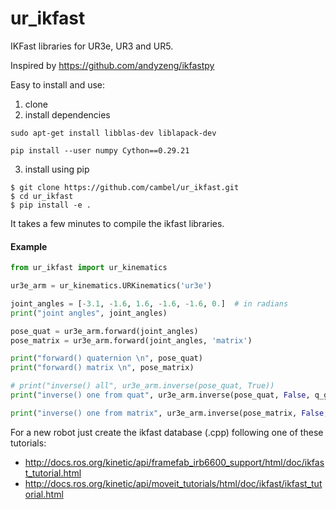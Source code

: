 # ur_ikfast

IKFast libraries for UR3e, UR3 and UR5.

Inspired by https://github.com/andyzeng/ikfastpy

Easy to install and use:
1. clone
2. install dependencies

`sudo apt-get install libblas-dev liblapack-dev`

`pip install --user numpy Cython==0.29.21`

3. install using pip </br>

`$ git clone https://github.com/cambel/ur_ikfast.git`</br>
`$ cd ur_ikfast`</br>
`$ pip install -e .`</br>

It takes a few minutes to compile the ikfast libraries.

#### Example
```python
from ur_ikfast import ur_kinematics

ur3e_arm = ur_kinematics.URKinematics('ur3e')

joint_angles = [-3.1, -1.6, 1.6, -1.6, -1.6, 0.]  # in radians
print("joint angles", joint_angles)

pose_quat = ur3e_arm.forward(joint_angles)
pose_matrix = ur3e_arm.forward(joint_angles, 'matrix')

print("forward() quaternion \n", pose_quat)
print("forward() matrix \n", pose_matrix)

# print("inverse() all", ur3e_arm.inverse(pose_quat, True))
print("inverse() one from quat", ur3e_arm.inverse(pose_quat, False, q_guess=joint_angles))

print("inverse() one from matrix", ur3e_arm.inverse(pose_matrix, False, q_guess=joint_angles))
```

For a new robot just create the ikfast database (.cpp) following one of these tutorials:
- http://docs.ros.org/kinetic/api/framefab_irb6600_support/html/doc/ikfast_tutorial.html
- http://docs.ros.org/kinetic/api/moveit_tutorials/html/doc/ikfast/ikfast_tutorial.html
